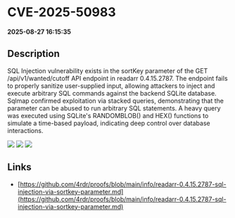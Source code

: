 # CVE-2025-50983

**2025-08-27 16:15:35**

## Description
SQL Injection vulnerability exists in the sortKey parameter of the GET /api/v1/wanted/cutoff API endpoint in readarr 0.4.15.2787. The endpoint fails to properly sanitize user-supplied input, allowing attackers to inject and execute arbitrary SQL commands against the backend SQLite database. Sqlmap confirmed exploitation via stacked queries, demonstrating that the parameter can be abused to run arbitrary SQL statements. A heavy query was executed using SQLite's RANDOMBLOB() and HEX() functions to simulate a time-based payload, indicating deep control over database interactions.

![](https://img.shields.io/static/v1?label=Score&message=8.3&color=red)
![](https://img.shields.io/static/v1?label=Severity&message=HIGH&color=red)
![](https://img.shields.io/static/v1?label=CWE&message=SQL&color=green)

## Links
- [https://github.com/4rdr/proofs/blob/main/info/readarr-0.4.15.2787-sql-injection-via-sortkey-parameter.md](https://github.com/4rdr/proofs/blob/main/info/readarr-0.4.15.2787-sql-injection-via-sortkey-parameter.md)
